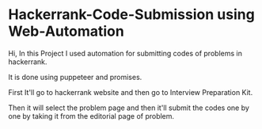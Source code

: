 # Hackerrank-Code-Submission using Web-Automation

Hi, In this Project I used automation for submitting codes of problems in hackerrank.

It is done using puppeteer and promises.

First It'll go to hackerrank website and then go to Interview Preparation Kit.

Then it will select the problem page and then it'll submit the codes one by one by taking it from the editorial page of problem.

